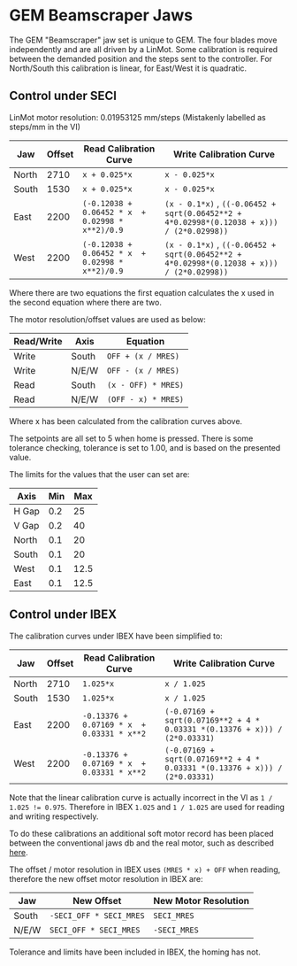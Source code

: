 # GEM Beamscraper Jaws

The GEM "Beamscraper" jaw set is unique to GEM. The four blades move independently and are all driven by a LinMot. Some calibration is required between the demanded position and the steps sent to the controller. For North/South this calibration is linear, for East/West it is quadratic.

## Control under SECI

LinMot motor resolution: 0.01953125 mm/steps (Mistakenly labelled as steps/mm in the VI)

Jaw | Offset | Read Calibration Curve | Write Calibration Curve
---- | -------| ------ | ----------
North | 2710 | `x + 0.025*x` | `x - 0.025*x`
South | 1530 | `x + 0.025*x` | `x - 0.025*x`
East  | 2200 | 	`(-0.12038 + 0.06452 * x  + 0.02998 * x**2)/0.9` | `(x - 0.1*x)` , `((-0.06452 + sqrt(0.06452**2 + 4*0.02998*(0.12038 + x))) / (2*0.02998))` 
West  | 2200 | 	`(-0.12038 + 0.06452 * x  + 0.02998 * x**2)/0.9` | `(x - 0.1*x)` , `((-0.06452 + sqrt(0.06452**2 + 4*0.02998*(0.12038 + x))) / (2*0.02998))` 

Where there are two equations the first equation calculates the x used in the second equation where there are two.

The motor resolution/offset values are used as below:

Read/Write | Axis | Equation
---------- | ---- | --------
Write | South | `OFF + (x / MRES)`
Write | N/E/W | `OFF - (x / MRES)`
Read | South | `(x - OFF) * MRES)`
Read | N/E/W | `(OFF - x) * MRES)`

Where x has been calculated from the calibration curves above.

The setpoints are all set to 5 when home is pressed. There is some tolerance checking, tolerance is set to 1.00, and is based on the presented value.

The limits for the values that the user can set are:

Axis | Min | Max
--- | --- | ---
H Gap | 0.2 | 25
V Gap | 0.2 | 40
North | 0.1 | 20
South | 0.1 | 20
West | 0.1 | 12.5
East | 0.1 | 12.5

## Control under IBEX

The calibration curves under IBEX have been simplified to:

Jaw | Offset | Read Calibration Curve | Write Calibration Curve
---- | -------| ------ | ----------
North | 2710 | `1.025*x` | `x / 1.025`
South | 1530 | `1.025*x` | `x / 1.025`
East  | 2200 | 	`-0.13376 + 0.07169 * x  + 0.03331 * x**2` | `(-0.07169 + sqrt(0.07169**2 + 4 * 0.03331 *(0.13376 + x))) / (2*0.03331)`
West  | 2200 | 	`-0.13376 + 0.07169 * x  + 0.03331 * x**2` | `(-0.07169 + sqrt(0.07169**2 + 4 * 0.03331 *(0.13376 + x))) / (2*0.03331)`

Note that the linear calibration curve is actually incorrect in the VI as `1 / 1.025 != 0.975`. Therefore in IBEX `1.025` and `1 / 1.025` are used for reading and writing respectively.

To do these calibrations an additional soft motor record has been placed between the conventional jaws db and the real motor, such as described [here](../Creating-soft-motors-to-control-real-motors).

The offset / motor resolution in IBEX uses `(MRES * x) + OFF` when reading, therefore the new offset motor resolution in IBEX are:

Jaw | New Offset | New Motor Resolution
---- | -------| ------ 
South | `-SECI_OFF * SECI_MRES` | `SECI_MRES`
N/E/W | `SECI_OFF * SECI_MRES` | `-SECI_MRES`

Tolerance and limits have been included in IBEX, the homing has not.